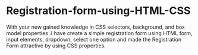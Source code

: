 # Registration-form-using-HTML-CSS
With your new gained knowledge in CSS selectors, background, and box model properties .I have create a simple registration form using HTML form, input elements, dropdown, select one option and made the Registration Form attractive by using CSS properties.

